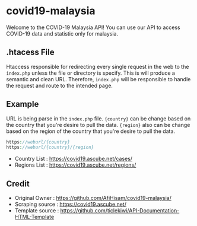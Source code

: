# covid19-malaysia
Welcome to the COVID-19 Malaysia API! You can use our API to access COVID-19 data and statistic only for malaysia.

## .htacess File

Htaccess responsible for redirecting every single request in the web to the `index.php` unless the file or directory is specify. This is will produce a semantic and clean URL. Therefore, `index.php` will be responsible to handle the request and route to the intended page.

## Example

URL is being parse in the `index.php` file. `{country}` can be change based on the country that you're desire to pull the data.  `{region}` also can be change based on the region of the country that you're desire to pull the data.

```php
https://weburl/{country}
https://weburl/{country}/{region}
```

* Country List  : https://covid19.ascube.net/cases/
* Regions List  : https://covid19.ascube.net/regions/

## Credit
* Original Owner  : https://github.com/AfiHisam/covid19-malaysia/
* Scraping source : https://covid19.ascube.net/
* Template source : https://github.com/ticlekiwi/API-Documentation-HTML-Template
